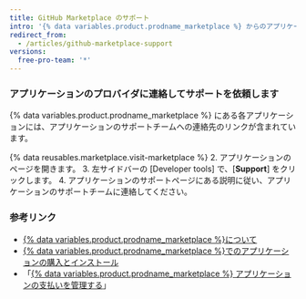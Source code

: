 ```yaml
---
title: GitHub Marketplace のサポート
intro: '{% data variables.product.prodname_marketplace %} からのアプリケーション購入や支払いについて質問がある場合は、{% data variables.contact.contact_support %} に連絡してください。 {% data variables.product.prodname_marketplace %} アプリケーションの利用に関する質問は、アプリケーションのプロバイダに連絡してください。'
redirect_from:
  - /articles/github-marketplace-support
versions:
  free-pro-team: '*'
---
```



### アプリケーションのプロバイダに連絡してサポートを依頼します

{% data variables.product.prodname_marketplace %} にある各アプリケーションには、アプリケーションのサポートチームへの連絡先のリンクが含まれています。

{% data reusables.marketplace.visit-marketplace %}
2. アプリケーションのページを開きます。
3. 左サイドバーの [Developer tools] で、[**Support**] をクリックします。
4. アプリケーションのサポートページにある説明に従い、アプリケーションのサポートチームに連絡してください。

### 参考リンク

- [{% data variables.product.prodname_marketplace %}について](/articles/about-github-marketplace)
- [{% data variables.product.prodname_marketplace %}でのアプリケーションの購入とインストール](/articles/purchasing-and-installing-apps-in-github-marketplace)
- 「[{% data variables.product.prodname_marketplace %} アプリケーションの支払いを管理する](/articles/managing-billing-for-github-marketplace-apps)」
